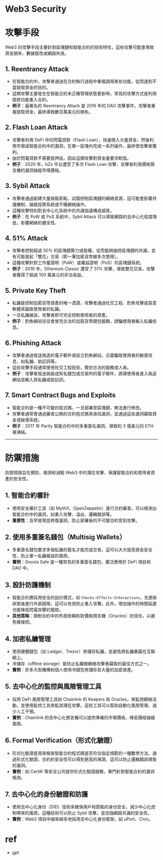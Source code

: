 # Web3 Security

# 攻擊手段

Web3 的攻擊手段主要針對區塊鏈和智能合約的技術特性，這些攻擊可能會導致資金損失、數據竄改或網路失效。

## 1. Reentrancy Attack
* 在智能合約中，攻擊者通過在合約執行過程中重複調用某些功能，從而達到不當提取資金的目的。
* 這類攻擊主要發生在智能合約未正確管理狀態更新時，常見的攻擊方式是利用提款功能重入合約。
* **例子**：最著名的 Reentrancy Attack 是 2016 年的 DAO 攻擊事件，攻擊者重複提取資金，最終導致數百萬美元的損失。

## 2. Flash Loan Attack
* 攻擊者利用 DeFi 中的閃電貸款（Flash Loan），快速借入大量資金，然後利用市場或智能合約中的漏洞，在單一區塊內完成一系列操作，最終使攻擊者獲利。
* 由於閃電貸款不需要抵押品，因此這類攻擊對資金量要求較低。
* **例子**：2020 年，bZx 平台遭受了多次 Flash Loan 攻擊，攻擊者利用價格預言機的漏洞操縱市場價格。

## 3. Sybil Attack
* 攻擊者通過創建大量偽裝節點，試圖控制區塊鏈的網絡資源，這可能會影響共識機制、操縱投票系統或干擾網絡操作。
* 這種攻擊特別對去中心化系統中的共識協議構成威脅。
* **例子**：在 PoW 或 PoS 系統中，Sybil Attack 可以導致網路的去中心化程度降低，影響網絡的健全性。

## 4. 51% Attack
* 攻擊者控制超過 50% 的區塊鏈算力或股權，從而能夠操控區塊鏈的共識，並有可能發起「雙花」交易（即一筆加密貨幣被多次使用）。
* 這種攻擊針對工作量證明（PoW）或權益證明（PoS）的區塊鏈系統。
* **例子**：2019 年，Ethereum Classic 遭受了 51% 攻擊，導致雙花交易，攻擊者獲得了超過 100 萬美元的非法收益。

## 5. Private Key Theft
* 私鑰是控制加密貨幣資產的唯一憑證，攻擊者通過社交工程、釣魚攻擊或惡意軟體來竊取使用者的私鑰。
* 一旦私鑰被盜，攻擊者即可完全控制使用者的資產。
* **例子**：釣魚網站往往會冒充合法的加密貨幣錢包服務，誘騙使用者輸入私鑰信息。

## 6. Phishing Attack
* 攻擊者通過發送偽造的電子郵件或設立釣魚網站，企圖騙取使用者的敏感信息，如私鑰、助記詞等。
* 這些攻擊手段通常使用社交工程技術，模仿合法的服務或人員。
* **例子**：攻擊者發送偽裝成知名錢包或交易所的電子郵件，誘導使用者進入偽造網站並輸入其私鑰或助記詞。

## 7. Smart Contract Bugs and Exploits
* 智能合約是一種不可變的程式碼，一旦部署至區塊鏈，無法進行修改。
* 攻擊者通常會通過審查公開的合約程式碼來尋找漏洞，並通過這些漏洞竊取資金或破壞系統。
* **例子**：2017 年 Parity 智能合約中的多重簽名漏洞，導致約 3 億美元的 ETH 被凍結。

---

# 防禦措施

防禦措施旨在預防、檢測和減輕 Web3 中的潛在攻擊，保護智能合約和使用者資產的安全性。

## 1. 智能合約審計
* 使用安全審計工具（如 MythX、OpenZeppelin）進行合約審查，可以檢測出智能合約中的漏洞，如重入攻擊、溢出、邏輯錯誤等。
* **重要性**：及早發現並修復漏洞，防止部署後的不可變合約受到攻擊。

## 2. 使用多重簽名錢包（Multisig Wallets）
* 多重簽名錢包要求多個私鑰的簽名才能完成交易，這可以大大提高資金安全性，防止單一私鑰被盜的風險。
* **實例**：Gnosis Safe 是一種常見的多重簽名錢包，廣泛應用於 DeFi 項目和 DAO 中。

## 3. 設計防護機制
* 智能合約應採用安全的設計模式，如 `Checks-Effects-Interactions`，先更新狀態後進行外部調用，這可以有效防止重入攻擊。此外，增加操作的時間延遲也能降低閃電攻擊的風險。
* **其他策略**：限制合約中的外部依賴和對價格預言機（Oracles）的信任，以避免被操控。

## 4. 加密私鑰管理
* 使用硬體錢包（如 Ledger、Trezor）來儲存私鑰，並避免將私鑰暴露在互聯網上。
* 冷儲存（offline storage）是防止私鑰被網絡攻擊者竊取的最佳方式之一。
* **實例**：許多大型機構和個人使用冷錢包來儲存其大量的加密資產。

## 5. 去中心化的監控與風險管理工具
* 採用 DeFi 風險管理工具如 Chainlink 的 Keepers 和 Oracles，來監控網絡活動，並使用監控工具來監測潛在攻擊。這些工具可以幫助自動化風險管理，減少人工干預。
* **實例**：Chainlink 的去中心化預言機可以提供準確的市場價格，降低價格操縱風險。

## 6. Formal Verification（形式化驗證）
* 形式化驗證是用來檢查智能合約程式碼是否符合指定規範的一種數學方法。通過形式化驗證，合約的安全性可以得到更高的保證，這可以防止邏輯錯誤導致的漏洞。
* **實例**：如 CertiK 等安全公司提供形式化驗證服務，專門針對智能合約的漏洞檢測。

## 7. 去中心化的身份驗證和防護
* 使用去中心化身份（DID）技術來確保用戶和節點的身份安全，減少中心化控制帶來的風險。這種技術可以防止 Sybil 攻擊，並加強網路共識的安全性。
* **實例**：Web3 項目中越來越多地採用去中心化身份框架，如 uPort、Civic。

# ref
* gpt
